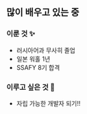 ## 많이 배우고 있는 중

### 이룬 것 ✨
* 러시아어과 무사히 졸업
* 일본 워홀 1년
* SSAFY 8기 합격

### 이루고 싶은 것 🔮
* 자립 가능한 개발자 되기!!
